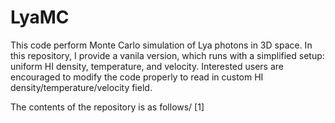 # LyaMC

This code perform Monte Carlo simulation of Lya photons in 3D space. 
In this repository, I provide a vanila version, which runs with a simplified setup: uniform HI density, temperature, and velocity.
Interested users are encouraged to modify the code properly to read in custom HI density/temperature/velocity field. 

The contents of the repository is as follows/
[1] 
